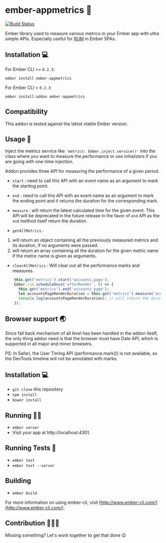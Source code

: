 # ember-appmetrics 🐹

[![Build Status](https://travis-ci.org/gokatz/ember-appmetrics.svg?branch=master)](https://travis-ci.org/gokatz/ember-appmetrics)

Ember library used to measure various metrics in your Ember app with ultra simple APIs. Especially useful for [RUM](https://en.wikipedia.org/wiki/Real_user_monitoring) in Ember SPAs.

## Installation  💻
For Ember CLI >= `0.2.3`:
```shell
ember install ember-appmetrics
```
For Ember CLI < `0.2.3`:
```shell
ember install:addon ember-appmetrics
```

## Compatibility
This addon is tested against the latest stable Ember version.

## Usage  🏹

Inject the metrics service like `'metrics: Ember.inject.service()'` into the class where you want to measure the performance or use initializers if you are going with one-time injection.

Addon provides three API for measuring the performance of a given period.
- `start` : need to call this API with an event name as an argument to mark the starting point.
- `end` : need to call this API with an event name as an argument to mark the ending point and it returns the duration for the corresponding mark.
- `measure` : will return the latest calculated time for the given event. This API will be deprecated in the future release in the favor of `end` API as the `end` method itself return the duration.


- `getAllMetrics` :

1. will return an object containing all the previously measured metrics and its duration, if no arguments were passed.
2. will return an array containing all the duration for the given metric name if the metric name is given as arguments.

- `clearAllMetrics` : Will clear out all the performance marks and measures.  

```js
    this.get('metrics').start('accounts_page');
    Ember.run.scheduleOnce('afterRender', () => {
      this.get('metrics').end('accounts_page');
      let accountsPageRenderDuration = this.get('metrics').measure('accounts_page');
      console.log(accountsPageRenderDuration); // will return the duration to for this render performance in milliseconds.
    });
```

## Browser support 🌏

Since fall back mechanism of all level has been handled in the addon itself, the only thing addon need is that the browser must have Date API, which is supported in all major and minor browsers.

PS: In Safari, the User Timing API (performance.mark()) is not available, so the DevTools timeline will not be annotated with marks.

## Installation  💻

* `git clone` this repository
* `npm install`
* `bower install`

## Running 👟👟

* `ember server`
* Visit your app at http://localhost:4301.

## Running Tests 💉

* `ember test`
* `ember test --server`

## Building

* `ember build`

For more information on using ember-cli, visit [http://www.ember-cli.com/](http://www.ember-cli.com/).

## Contribution 👨‍👧‍👦

Missing something? Let's work together to get that done 😉
